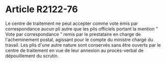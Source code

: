 # Article R2122-76

Le centre de traitement ne peut accepter comme vote émis par correspondance aucun pli autre que les plis officiels portant la mention " Vote par correspondance ” remis par le prestataire en charge de l'acheminement postal, agissant pour le compte du ministre chargé du travail. Les plis d'une autre nature sont conservés sans être ouverts par le centre de traitement en vue de leur annexion au procès-verbal de dépouillement du scrutin.